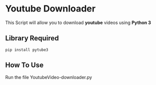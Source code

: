 # Youtube Downloader
This Script will allow you to download **youtube** videos using **Python 3**

## **Library Required**
`pip install pytube3`

## **How To Use**
Run the file YoutubeVideo-downloader.py
